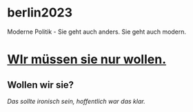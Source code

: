 # berlin2023
Moderne Politik - Sie geht auch anders. Sie geht auch modern.

# [WIr müssen sie nur wollen.](https://github.com/spookyahell/berlin2023/issues)
## Wollen wir sie?
_Das sollte ironisch sein, hoffentlich war das klar._
